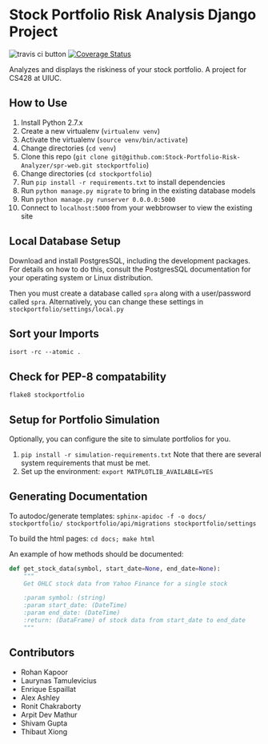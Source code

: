 # Stock Portfolio Risk Analysis Django Project

![travis ci button](https://travis-ci.org/Stock-Portfolio-Risk-Analyzer/spr-web.svg) [![Coverage Status](https://coveralls.io/repos/github/Stock-Portfolio-Risk-Analyzer/spr-web/badge.svg?branch=develop)](https://coveralls.io/github/Stock-Portfolio-Risk-Analyzer/spr-web?branch=develop)

Analyzes and displays the riskiness of your stock portfolio. A project for CS428 at UIUC.

## How to Use

1. Install Python 2.7.x
2. Create a new virtualenv (`virtualenv venv`)
3. Activate the virtualenv (`source venv/bin/activate`)
4. Change directories (`cd venv`)
5. Clone this repo (`git clone git@github.com:Stock-Portfolio-Risk-Analyzer/spr-web.git stockportfolio`)
6. Change directories (`cd stockportfolio`)
7. Run `pip install -r requirements.txt` to install dependencies
8. Run `python manage.py migrate` to bring in the existing database models
9. Run `python manage.py runserver 0.0.0.0:5000`
10. Connect to `localhost:5000` from your webbrowser to view the existing site

## Local Database Setup

Download and install PostgresSQL, including the development packages. 
For details on how to do this, consult the PostgresSQL documentation for your 
operating system or Linux distribution. 

Then you must create a database called `spra` along with a user/password called `spra`.
Alternatively, you can change these settings in `stockportfolio/settings/local.py`

## Sort your Imports
`isort -rc --atomic .`

## Check for PEP-8 compatability
`flake8 stockportfolio`

## Setup for Portfolio Simulation

Optionally, you can configure the site to simulate portfolios for you.

1. `pip install -r simulation-requirements.txt`
    Note that there are several system requirements that must be met.
2. Set up the environment: `export MATPLOTLIB_AVAILABLE=YES`

## Generating Documentation

To autodoc/generate templates:
`sphinx-apidoc -f -o docs/ stockportfolio/ stockportfolio/api/migrations stockportfolio/settings`

To build the html pages:
`cd docs; make html`

An example of how methods should be documented: 

```python
def get_stock_data(symbol, start_date=None, end_date=None):
    """
    Get OHLC stock data from Yahoo Finance for a single stock

    :param symbol: (string)
    :param start_date: (DateTime)
    :param end_date: (DateTime)
    :return: (DataFrame) of stock data from start_date to end_date
    """
```


## Contributors

- Rohan Kapoor
- Laurynas Tamulevicius
- Enrique Espaillat
- Alex Ashley
- Ronit Chakraborty
- Arpit Dev Mathur
- Shivam Gupta
- Thibaut Xiong









